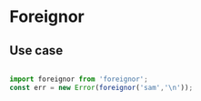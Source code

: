 
# Foreignor

## Use case

```js

import foreignor from 'foreignor';
const err = new Error(foreignor('sam','\n'));
```

